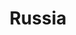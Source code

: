 ---
title: "Russia"
cc-type: country
hashtag: russia
subdivision-of:
  - Eurasia
tags:
  - Country
---